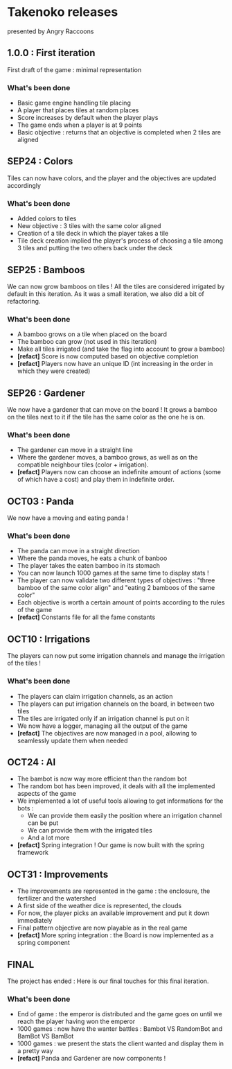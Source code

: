 # Takenoko releases
presented by Angry Raccoons

## 1.0.0 : First iteration
First draft of the game : minimal representation 
### What's been done
* Basic game engine handling tile placing
* A player that places tiles at random places
* Score increases by default when the player plays
* The game ends when a player is at 9 points
* Basic objective : returns that an objective is completed when 2 tiles are aligned

## SEP24 : Colors
Tiles can now have colors, and the player and the objectives are updated accordingly
### What's been done
* Added colors to tiles
* New objective : 3 tiles with the same color aligned
* Creation of a tile deck in which the player takes a tile
* Tile deck creation implied the player's process of choosing a tile among 3 tiles and putting the two others back under the deck

## SEP25 : Bamboos
We can now grow bamboos on tiles ! All the tiles are considered irrigated by default in this iteration.
As it was a small iteration, we also did a bit of refactoring.
### What's been done
* A bamboo grows on a tile when placed on the board
* The bamboo can grow (not used in this iteration)
* Make all tiles irrigated (and take the flag into account to grow a bamboo)
* **[refact]** Score is now computed based on objective completion
* **[refact]** Players now have an unique ID (int increasing in the order in which they were created)

## SEP26 : Gardener
We now have a gardener that can move on the board ! It grows a bamboo on the tiles next to it if the tile has the same color as the one he is on.
### What's been done
* The gardener can move in a straight line
* Where the gardener moves, a bamboo grows, as well as on the compatible neighbour tiles (color + irrigation).
* **[refact]** Players now can choose an indefinite amount of actions (some of which have a cost) and play them in indefinite order.

## OCT03 : Panda
We now have a moving and eating panda !
### What's been done
* The panda can move in a straight direction
* Where the panda moves, he eats a chunk of banboo
* The player takes the eaten bamboo in its stomach
* You can now launch 1000 games at the same time to display stats !
* The player can now validate two different types of objectives : "three bamboo of the same color align" and "eating 2 bamboos of the same color"
* Each objective is worth a certain amount of points according to the rules of the game
* **[refact]** Constants file for all the fame constants

## OCT10 : Irrigations
The players can now put some irrigation channels and manage the irrigation of the tiles !
### What's been done
*   The players can claim irrigation channels, as an action
*   The players can put irrigation channels on the board, in between two tiles
*   The tiles are irrigated only if an irrigation channel is put on it
*   We now have a logger, managing all the output of the game
*   **[refact]** The objectives are now managed in a pool, allowing to seamlessly update them when needed


## OCT24 : AI
*   The bambot is now way more efficient than the random bot
*   The random bot has been improved, it deals with all the implemented aspects of the game
*   We implemented a lot of useful tools allowing to get informations for the bots :
    *   We can provide them easily the position where an irrigation channel can be put
    *   We can provide them with the irrigated tiles
    *   And a lot more
*   **[refact]** Spring integration ! Our game is now built with the spring framework

## OCT31 : Improvements
*   The improvements are represented in the game : the enclosure, the fertilizer and the watershed
*   A first side of the weather dice is represented, the clouds
*   For now, the player picks an available improvement and put it down immediately
*   Final pattern objective are now playable as in the real game
*   **[refact]** More spring integration : the Board is now implemented as a spring component

## FINAL
The project has ended : Here is our final touches for this final iteration.
### What's been done
*   End of game : the emperor is distributed and the game goes on until we reach the player having won the emperor
*   1000 games : now have the wanter battles : Bambot VS RandomBot and BamBot VS BamBot
*   1000 games : we present the stats the client wanted and display them in a pretty way
*   **[refact]** Panda and Gardener are now components !
